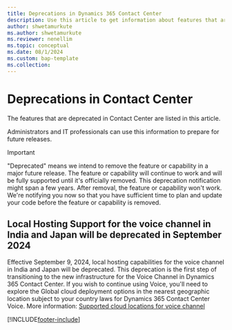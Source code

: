 ```yaml
---
title: Deprecations in Dynamics 365 Contact Center
description: Use this article to get information about features that are deprecated in Dynamics 365 Contact Center.
author: shwetamurkute
ms.author: shwetamurkute
ms.reviewer: nenellim
ms.topic: conceptual
ms.date: 08/1/2024
ms.custom: bap-template
ms.collection:
---
```


# Deprecations in Contact Center

The features that are deprecated in Contact Center are listed in this article.

Administrators and IT professionals can use this information to prepare for future releases.

> [!IMPORTANT]
> "Deprecated" means we intend to remove the feature or capability in a major future release. The feature or capability will continue to work and will be fully supported until it's officially removed. This deprecation notification might span a few years. After removal, the feature or capability won't work. We're notifying you now so that you have sufficient time to plan and update your code before the feature or capability is removed.

## Local Hosting Support for the voice channel in India and Japan will be deprecated in September 2024

Effective September 9, 2024, local hosting capabilities for the voice channel in India and Japan will be deprecated. This deprecation is the first step of transitioning to the new infrastructure for the Voice Channel in Dynamics 365 Contact Center. If you wish to continue using Voice, you'll need to explore the Global cloud deployment options in the nearest geographic location subject to your country laws for Dynamics 365 Contact Center Voice. More information: [Supported cloud locations for voice channel](../administer/voice-channel-region-availability.md)

[!INCLUDE[footer-include](../../includes/footer-banner.md)]